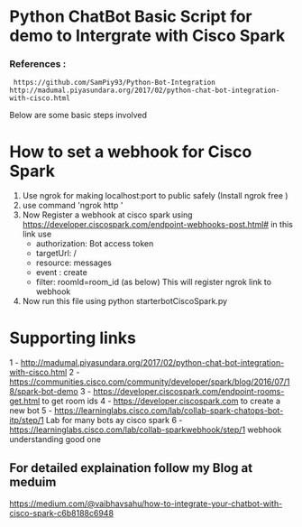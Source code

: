 # Python ChatBot Basic Script for demo to Intergrate with Cisco Spark

### References : 
     https://github.com/SamPiy93/Python-Bot-Integration
    http://madumal.piyasundara.org/2017/02/python-chat-bot-integration-with-cisco.html

Below are some basic steps involved
# How to set a webhook for Cisco Spark
1. Use ngrok for making localhost:port to public safely (Install ngrok free )
2. use command 'ngrok http <port>'
3. Now Register a webhook at cisco spark using https://developer.ciscospark.com/endpoint-webhooks-post.html# in this link use 
     - authorization: Bot access token
     - targetUrl: <ngrok link>/
     - resource: messages
     - event : create
     - filter: roomId=room_id (as below)
This will register ngrok link to webhook 
5. Now run this file using python starterbotCiscoSpark.py

# Supporting links 
1 - http://madumal.piyasundara.org/2017/02/python-chat-bot-integration-with-cisco.html
2 - https://communities.cisco.com/community/developer/spark/blog/2016/07/18/spark-bot-demo
3 - https://developer.ciscospark.com/endpoint-rooms-get.html to get room ids
4 - https://developer.ciscospark.com  to create a new bot 
5 - https://learninglabs.cisco.com/lab/collab-spark-chatops-bot-itp/step/1  Lab for many bots ay cisco spark
6 - https://learninglabs.cisco.com/lab/collab-sparkwebhook/step/1  webhook understanding good one
  
## For detailed explaination follow my Blog at meduim 
 https://medium.com/@vaibhavsahu/how-to-integrate-your-chatbot-with-cisco-spark-c6b8188c6948
